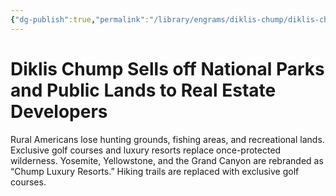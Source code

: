 ```yaml
---
{"dg-publish":true,"permalink":"/library/engrams/diklis-chump/diklis-chump-sells-off-national-parks-and-public-lands-to-real-estate-developers/","tags":["DC/DOGE"]}
---
```


# Diklis Chump Sells off National Parks and Public Lands to Real Estate Developers
Rural Americans lose hunting grounds, fishing areas, and recreational lands.  
Exclusive golf courses and luxury resorts replace once-protected wilderness.
Yosemite, Yellowstone, and the Grand Canyon are rebranded as “Chump Luxury Resorts.”
Hiking trails are replaced with exclusive golf courses.
